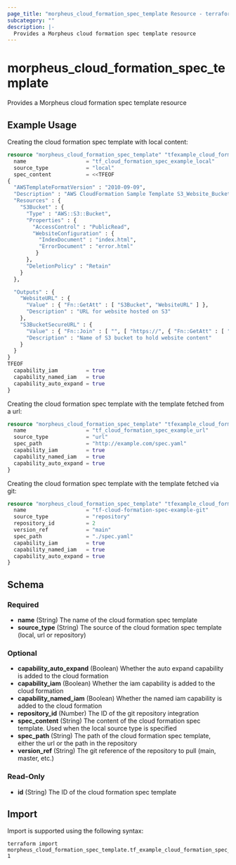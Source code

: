 ```yaml
---
page_title: "morpheus_cloud_formation_spec_template Resource - terraform-provider-morpheus"
subcategory: ""
description: |-
  Provides a Morpheus cloud formation spec template resource
---
```


# morpheus_cloud_formation_spec_template

Provides a Morpheus cloud formation spec template resource

## Example Usage

Creating the cloud formation spec template with local content:

```terraform
resource "morpheus_cloud_formation_spec_template" "tfexample_cloud_formation_spec_template_local" {
  name                   = "tf_cloud_formation_spec_example_local"
  source_type            = "local"
  spec_content           = <<TFEOF
{
  "AWSTemplateFormatVersion" : "2010-09-09",
  "Description" : "AWS CloudFormation Sample Template S3_Website_Bucket_With_Retain_On_Delete: Sample template showing how to create a publicly accessible S3 bucket configured for website access with a deletion policy of retain on delete. **WARNING** This template creates an S3 bucket that will NOT be deleted when the stack is deleted. You will be billed for the AWS resources used if you create a stack from this template.",
  "Resources" : {
    "S3Bucket" : {
      "Type" : "AWS::S3::Bucket",
      "Properties" : {
        "AccessControl" : "PublicRead",
        "WebsiteConfiguration" : {
          "IndexDocument" : "index.html",
          "ErrorDocument" : "error.html"
         }
      },
      "DeletionPolicy" : "Retain"
    }
  },

  "Outputs" : {
    "WebsiteURL" : {
      "Value" : { "Fn::GetAtt" : [ "S3Bucket", "WebsiteURL" ] },
      "Description" : "URL for website hosted on S3"
    },
    "S3BucketSecureURL" : {
      "Value" : { "Fn::Join" : [ "", [ "https://", { "Fn::GetAtt" : [ "S3Bucket", "DomainName" ] } ] ] },
      "Description" : "Name of S3 bucket to hold website content"
    }
  }
}
TFEOF
  capability_iam         = true
  capability_named_iam   = true
  capability_auto_expand = true
}
```

Creating the cloud formation spec template with the template fetched from a url:

```terraform
resource "morpheus_cloud_formation_spec_template" "tfexample_cloud_formation_spec_template_url" {
  name                   = "tf_cloud_formation_spec_example_url"
  source_type            = "url"
  spec_path              = "http://example.com/spec.yaml"
  capability_iam         = true
  capability_named_iam   = true
  capability_auto_expand = true
}
```

Creating the cloud formation spec template with the template fetched via git:

```terraform
resource "morpheus_cloud_formation_spec_template" "tfexample_cloud_formation_spec_template_git" {
  name                   = "tf-cloud-formation-spec-example-git"
  source_type            = "repository"
  repository_id          = 2
  version_ref            = "main"
  spec_path              = "./spec.yaml"
  capability_iam         = true
  capability_named_iam   = true
  capability_auto_expand = true
}
```

<!-- schema generated by tfplugindocs -->
## Schema

### Required

- **name** (String) The name of the cloud formation spec template
- **source_type** (String) The source of the cloud formation spec template (local, url or repository)

### Optional

- **capability_auto_expand** (Boolean) Whether the auto expand capability is added to the cloud formation
- **capability_iam** (Boolean) Whether the iam capability is added to the cloud formation
- **capability_named_iam** (Boolean) Whether the named iam capability is added to the cloud formation
- **repository_id** (Number) The ID of the git repository integration
- **spec_content** (String) The content of the cloud formation spec template. Used when the local source type is specified
- **spec_path** (String) The path of the cloud formation spec template, either the url or the path in the repository
- **version_ref** (String) The git reference of the repository to pull (main, master, etc.)

### Read-Only

- **id** (String) The ID of the cloud formation spec template

## Import

Import is supported using the following syntax:

```shell
terraform import morpheus_cloud_formation_spec_template.tf_example_cloud_formation_spec_template 1
```
